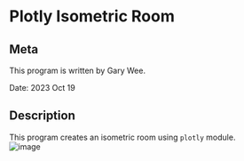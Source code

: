 # Plotly Isometric Room

## Meta
This program is written by Gary Wee.

Date: 2023 Oct 19

## Description
This program creates an isometric room using ```plotly``` module. <br/>
![image](https://github.com/weegary/PlotlyIsometricRoom/assets/51909547/a6149fc3-c39e-4395-bf2b-fec34aed705c)

